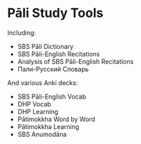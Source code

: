 # Pāli Study Tools

Including:

- SBS Pāli Dictionary
- SBS Pāli-English Recitations
- Analysis of SBS Pāli-English Recitations
- Пали-Русский Словарь

And various Anki decks:

- SBS Pāli-English Vocab
- DHP Vocab
- DHP Learning
- Pātimokkha Word by Word
- Pātimokkha Learning
- SBS Anumodāna
